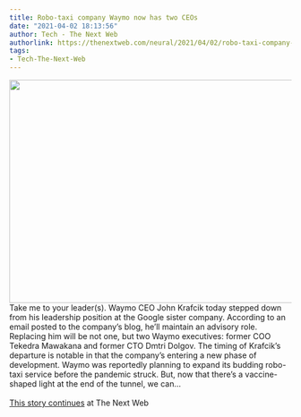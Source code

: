 ```yaml
---
title: Robo-taxi company Waymo now has two CEOs
date: "2021-04-02 18:13:56"
author: Tech - The Next Web
authorlink: https://thenextweb.com/neural/2021/04/02/robo-taxi-company-waymo-ceo-self-driving-autonomous-vehicle/
tags:
- Tech-The-Next-Web
---
```

<img src="https://cdn0.tnwcdn.com/wp-content/blogs.dir/1/files/2018/06/waymoIO-796x399.jpg" width="796" height="399"><br />Take me to your leader(s). Waymo CEO John Krafcik today stepped down from his leadership position at the Google sister company. According to an email posted to the company’s blog, he’ll maintain an advisory role. Replacing him will be not one, but two Waymo executives: former COO Tekedra Mawakana and former CTO Dmtri Dolgov. The timing of Krafcik’s departure is notable in that the company’s entering a new phase of development. Waymo was reportedly planning to expand its budding robo-taxi service before the pandemic struck. But, now that there’s a vaccine-shaped light at the end of the tunnel, we can&#8230; <br><br><a href="https://thenextweb.com/neural/2021/04/02/robo-taxi-company-waymo-ceo-self-driving-autonomous-vehicle/?utm_source=social&#038;utm_medium=feed&#038;utm_campaign=profeed">This story continues</a> at The Next Web